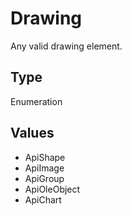 # Drawing

Any valid drawing element.

## Type

Enumeration

## Values

- ApiShape
- ApiImage
- ApiGroup
- ApiOleObject
- ApiChart
